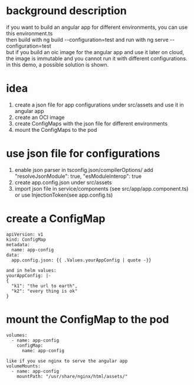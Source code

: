 # background description
if you want to build an angular app for different environments, you can use this environment.ts  
then build with ng build --configuration=test and run with ng serve --configuration=test  
but if you build an oic image for the angular app and use it later on cloud,  
the image is immutable and you cannot run it with different configurations.  
in this demo, a possible solution is shown.  

# idea
1. create a json file for app configurations under src/assets and use it in angular app  
2. create an OCI image
3. create ConfigMaps with the json file for different environments 
4. mount the ConfigMaps to the pod    

# use json file for configurations
1. enable json parser
in tsconfig.json/compilerOptions/
add
"resolveJsonModule": true,
"esModuleInterop": true
2. create app.config.json under src/assets
3. import json file in service/components (see src/app/app.component.ts) or use InjectionToken(see app.config.ts)  

# create a ConfigMap

```
apiVersion: v1
kind: ConfigMap
metadata:
  name: app-config
data:
  app.config.json: {{ .Values.yourAppConfig | quote -}}

and in helm values:
yourAppConfig: |-
{
  "k1": "the url to earth",
  "k2": "every thing is ok"
}
```

# mount the ConfigMap to the pod
```
volumes:
  - name: app-config
    configMap:
      name: app-config

like if you use nginx to serve the angular app
volumeMounts:
  - name: app-config
    mountPath: "/usr/share/nginx/html/assets/"

```
